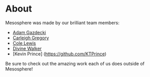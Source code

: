 # About

Mesosphere was made by our brilliant team members:

* [Adam Gazdecki](https://github.com/ZeHolyQofPower)
* [Carleigh Gregory](https://github.com/CarleighJ8)
* [Cole Lewis](https://github.com/colelewis)
* [Divine Walker](https://github.com/DivineWalker)
* [Kevin Prince] (https://github.com/KTPrince)

Be sure to check out the amazing work each of us does outside of Mesosphere!
